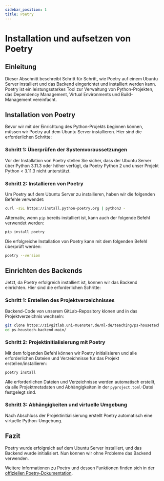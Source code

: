 ```yaml
---
sidebar_position: 1
title: Poetry
---
```

# Installation und aufsetzen von Poetry

## Einleitung

Dieser Abschnitt beschreibt Schritt für Schritt, wie Poetry auf einem Ubuntu Server installiert und das Backend eingerichtet und installiert werden kann. Poetry ist ein leistungsstarkes Tool zur Verwaltung von Python-Projekten, das Dependency Management, Virtual Environments und Build-Management vereinfacht.

## Installation von Poetry

Bevor wir mit der Einrichtung des Python-Projekts beginnen können, müssen wir Poetry auf dem Ubuntu Server installieren. Hier sind die erforderlichen Schritte:

### Schritt 1: Überprüfen der Systemvoraussetzungen

Vor der Installation von Poetry stellen Sie sicher, dass der Ubuntu Server über Python 3.11.3 oder höher verfügt, da Poetry Python 2 und unser Projekt Python < 3.11.3 nicht unterstützt.

### Schritt 2: Installieren von Poetry

Um Poetry auf dem Ubuntu Server zu installieren, haben wir die folgenden Befehle verwendet:

```bash
curl -sSL https://install.python-poetry.org | python3 -
```

Alternativ, wenn `pip` bereits installiert ist, kann auch der folgende Befehl verwendet werden:

```bash
pip install poetry
```

Die erfolgreiche Installation von Poetry kann mit dem folgenden Befehl überprüft werden:

```bash
poetry --version
```

## Einrichten des Backends

Jetzt, da Poetry erfolgreich installiert ist, können wir das Backend einrichten. Hier sind die erforderlichen Schritte:

### Schritt 1: Erstellen des Projektverzeichnisses

Backend-Code von unserem GitLab-Repository klonen und in das Projektverzeichnis wechseln:

```bash
git clone https://zivgitlab.uni-muenster.de/ml-de/teaching/ps-housetech/ps-housetech-backend.git
cd ps-houstech-backend-main/
```

### Schritt 2: Projektinitialisierung mit Poetry

Mit dem folgenden Befehl können wir Poetry initialisieren und alle erforderlichen Dateien und Verzeichnisse für das Projekt erstellen/installieren:

```bash
poetry install
```

Alle erforderlichen Dateien und Verzeichnisse werden automatisch erstellt, da alle Projektmetadaten und Abhängigkeiten in der `pyproject.toml`-Datei festgelegt sind.

### Schritt 3: Abhängigkeiten und virtuelle Umgebung

Nach Abschluss der Projektinitialisierung erstellt Poetry automatisch eine virtuelle Python-Umgebung.

## Fazit

Poetry wurde erfolgreich auf dem Ubuntu Server installiert, und das Backend wurde initialisiert. Nun können wir ohne Probleme das Backend verwenden.

Weitere Informationen zu Poetry und dessen Funktionen finden sich in der [offiziellen Poetry-Dokumentation](https://python-poetry.org/docs/).
